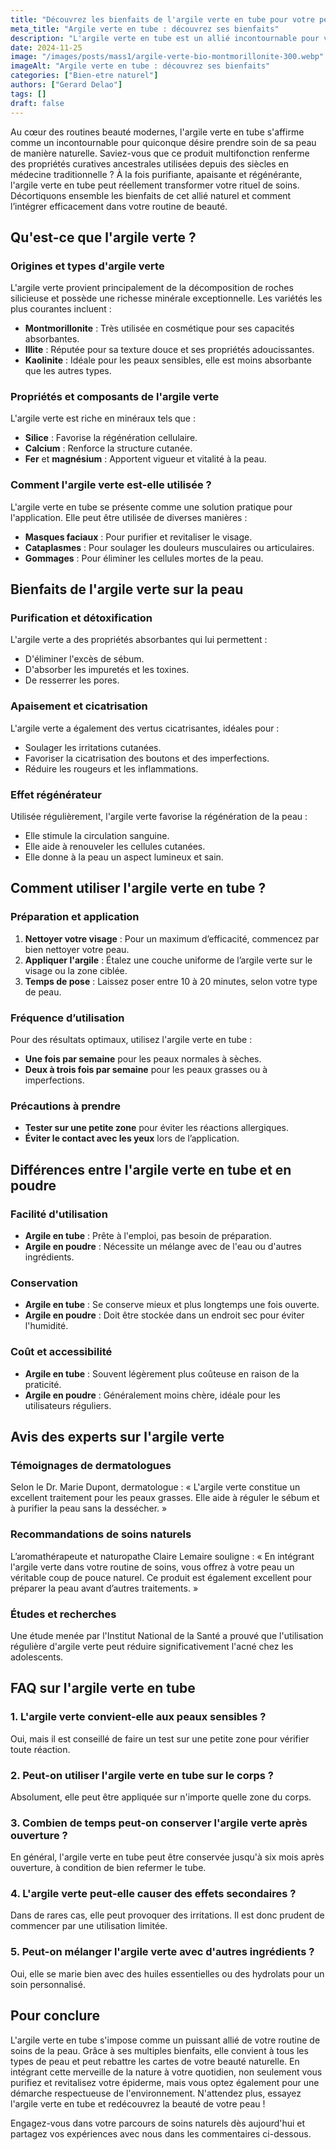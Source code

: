 ```yaml
---
title: "Découvrez les bienfaits de l'argile verte en tube pour votre peau"
meta_title: "Argile verte en tube : découvrez ses bienfaits"
description: "L'argile verte en tube est un allié incontournable pour votre peau. Découvrez ses multiples bienfaits et conseils d'utilisation."
date: 2024-11-25
image: "/images/posts/mass1/argile-verte-bio-montmorillonite-300.webp"
imageAlt: "Argile verte en tube : découvrez ses bienfaits"
categories: ["Bien-etre naturel"]
authors: ["Gerard Delao"]
tags: []
draft: false
---
```


Au cœur des routines beauté modernes, l'argile verte en tube s'affirme comme un incontournable pour quiconque désire prendre soin de sa peau de manière naturelle. Saviez-vous que ce produit multifonction renferme des propriétés curatives ancestrales utilisées depuis des siècles en médecine traditionnelle ? À la fois purifiante, apaisante et régénérante, l'argile verte en tube peut réellement transformer votre rituel de soins. Décortiquons ensemble les bienfaits de cet allié naturel et comment l’intégrer efficacement dans votre routine de beauté.

## Qu'est-ce que l'argile verte ?

### Origines et types d'argile verte
L'argile verte provient principalement de la décomposition de roches silicieuse et possède une richesse minérale exceptionnelle. Les variétés les plus courantes incluent :
- **Montmorillonite** : Très utilisée en cosmétique pour ses capacités absorbantes.
- **Illite** : Réputée pour sa texture douce et ses propriétés adoucissantes.
- **Kaolinite** : Idéale pour les peaux sensibles, elle est moins absorbante que les autres types.

### Propriétés et composants de l'argile verte
L'argile verte est riche en minéraux tels que :
- **Silice** : Favorise la régénération cellulaire.
- **Calcium** : Renforce la structure cutanée.
- **Fer** et **magnésium** : Apportent vigueur et vitalité à la peau.

### Comment l'argile verte est-elle utilisée ?
L'argile verte en tube se présente comme une solution pratique pour l'application. Elle peut être utilisée de diverses manières :
- **Masques faciaux** : Pour purifier et revitaliser le visage.
- **Cataplasmes** : Pour soulager les douleurs musculaires ou articulaires.
- **Gommages** : Pour éliminer les cellules mortes de la peau.

## Bienfaits de l'argile verte sur la peau

### Purification et détoxification
L'argile verte a des propriétés absorbantes qui lui permettent :
- D'éliminer l'excès de sébum.
- D'absorber les impuretés et les toxines.
- De resserrer les pores.

### Apaisement et cicatrisation
L'argile verte a également des vertus cicatrisantes, idéales pour :
- Soulager les irritations cutanées.
- Favoriser la cicatrisation des boutons et des imperfections.
- Réduire les rougeurs et les inflammations.

### Effet régénérateur
Utilisée régulièrement, l'argile verte favorise la régénération de la peau :
- Elle stimule la circulation sanguine.
- Elle aide à renouveler les cellules cutanées.
- Elle donne à la peau un aspect lumineux et sain.

## Comment utiliser l'argile verte en tube ?

### Préparation et application
1. **Nettoyer votre visage** : Pour un maximum d’efficacité, commencez par bien nettoyer votre peau.
2. **Appliquer l'argile** : Étalez une couche uniforme de l’argile verte sur le visage ou la zone ciblée.
3. **Temps de pose** : Laissez poser entre 10 à 20 minutes, selon votre type de peau.

### Fréquence d’utilisation
Pour des résultats optimaux, utilisez l'argile verte en tube :
- **Une fois par semaine** pour les peaux normales à sèches.
- **Deux à trois fois par semaine** pour les peaux grasses ou à imperfections.

### Précautions à prendre
- **Tester sur une petite zone** pour éviter les réactions allergiques.
- **Éviter le contact avec les yeux** lors de l’application.

## Différences entre l'argile verte en tube et en poudre

### Facilité d'utilisation
- **Argile en tube** : Prête à l'emploi, pas besoin de préparation.
- **Argile en poudre** : Nécessite un mélange avec de l'eau ou d'autres ingrédients.

### Conservation
- **Argile en tube** : Se conserve mieux et plus longtemps une fois ouverte.
- **Argile en poudre** : Doit être stockée dans un endroit sec pour éviter l'humidité.

### Coût et accessibilité
- **Argile en tube** : Souvent légèrement plus coûteuse en raison de la praticité.
- **Argile en poudre** : Généralement moins chère, idéale pour les utilisateurs réguliers.

## Avis des experts sur l'argile verte

### Témoignages de dermatologues
Selon le Dr. Marie Dupont, dermatologue : « L'argile verte constitue un excellent traitement pour les peaux grasses. Elle aide à réguler le sébum et à purifier la peau sans la dessécher. »

### Recommandations de soins naturels
L’aromathérapeute et naturopathe Claire Lemaire souligne : « En intégrant l'argile verte dans votre routine de soins, vous offrez à votre peau un véritable coup de pouce naturel. Ce produit est également excellent pour préparer la peau avant d’autres traitements. »

### Études et recherches
Une étude menée par l'Institut National de la Santé a prouvé que l'utilisation régulière d'argile verte peut réduire significativement l'acné chez les adolescents.

## FAQ sur l'argile verte en tube

### 1. L'argile verte convient-elle aux peaux sensibles ?
Oui, mais il est conseillé de faire un test sur une petite zone pour vérifier toute réaction.

### 2. Peut-on utiliser l'argile verte en tube sur le corps ?
Absolument, elle peut être appliquée sur n'importe quelle zone du corps.

### 3. Combien de temps peut-on conserver l'argile verte après ouverture ?
En général, l'argile verte en tube peut être conservée jusqu'à six mois après ouverture, à condition de bien refermer le tube.

### 4. L'argile verte peut-elle causer des effets secondaires ?
Dans de rares cas, elle peut provoquer des irritations. Il est donc prudent de commencer par une utilisation limitée.

### 5. Peut-on mélanger l'argile verte avec d'autres ingrédients ?
Oui, elle se marie bien avec des huiles essentielles ou des hydrolats pour un soin personnalisé.

## Pour conclure
L'argile verte en tube s'impose comme un puissant allié de votre routine de soins de la peau. Grâce à ses multiples bienfaits, elle convient à tous les types de peau et peut rebattre les cartes de votre beauté naturelle. En intégrant cette merveille de la nature à votre quotidien, non seulement vous purifiez et revitalisez votre épiderme, mais vous optez également pour une démarche respectueuse de l'environnement. N'attendez plus, essayez l'argile verte en tube et redécouvrez la beauté de votre peau !

Engagez-vous dans votre parcours de soins naturels dès aujourd'hui et partagez vos expériences avec nous dans les commentaires ci-dessous.

